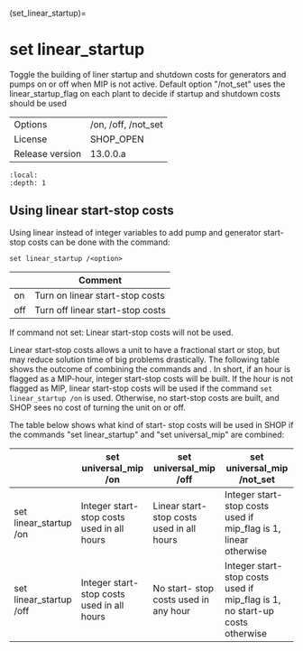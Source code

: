 (set_linear_startup)=
# set linear_startup
Toggle the building of liner startup and shutdown costs for generators and pumps on or off when MIP is not active. Default option "/not_set" uses the linear_startup_flag on each plant to decide if startup and shutdown costs should be used

|   |   |
|---|---|
|Options|/on, /off, /not_set|
|License|SHOP_OPEN|
|Release version|13.0.0.a|

```{contents}
:local:
:depth: 1
```

## Using linear start-stop costs
Using linear instead of integer variables to add pump and generator start-stop costs can be done with the command:
```
set linear_startup /<option>
```

|<option>|Comment|
|---|---|
|on|Turn on linear start-stop costs|
|off|Turn off linear start-stop costs|

If command not set: Linear start-stop costs will not be used.

Linear start-stop costs allows a unit to have a fractional start or stop, but may reduce solution time of big problems drastically. The following table shows the outcome of combining the commands [](set_universal_mip) and [](set_linear_startup). In short, if an hour is flagged as a MIP-hour, integer start-stop costs will be built. If the hour is not flagged as MIP, linear start-stop costs will be used if the command `set linear_startup /on` is used. Otherwise, no start-stop costs are built, and SHOP sees no cost of turning the unit on or off.

The table below shows what kind of start- stop costs will be used in SHOP if the commands "set linear_startup" and "set universal_mip" are combined:

||set universal_mip /on|set universal_mip /off|set universal_mip /not_set|
|---|---|---|---|
|set linear_startup /on|Integer start- stop costs used in all hours|Linear start- stop costs used in all hours|Integer start- stop costs used if mip_flag is 1, linear otherwise|
|set linear_startup /off|Integer start- stop costs used in all hours|No start- stop costs used in any hour|Integer start- stop costs used if mip_flag is 1, no start-up costs otherwise|



